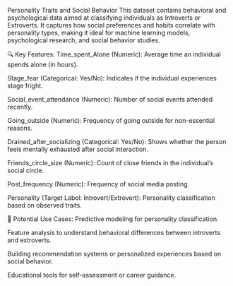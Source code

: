 Personality Traits and Social Behavior
This dataset contains behavioral and psychological data aimed at classifying individuals as Introverts or Extroverts. It captures how social preferences and habits correlate with personality types, making it ideal for machine learning models, psychological research, and social behavior studies.

🔍 Key Features:
Time_spent_Alone (Numeric): Average time an individual spends alone (in hours).

Stage_fear (Categorical: Yes/No): Indicates if the individual experiences stage fright.

Social_event_attendance (Numeric): Number of social events attended recently.

Going_outside (Numeric): Frequency of going outside for non-essential reasons.

Drained_after_socializing (Categorical: Yes/No): Shows whether the person feels mentally exhausted after social interaction.

Friends_circle_size (Numeric): Count of close friends in the individual’s social circle.

Post_frequency (Numeric): Frequency of social media posting.

Personality (Target Label: Introvert/Extrovert): Personality classification based on observed traits.

🎯 Potential Use Cases:
Predictive modeling for personality classification.

Feature analysis to understand behavioral differences between introverts and extroverts.

Building recommendation systems or personalized experiences based on social behavior.

Educational tools for self-assessment or career guidance.
